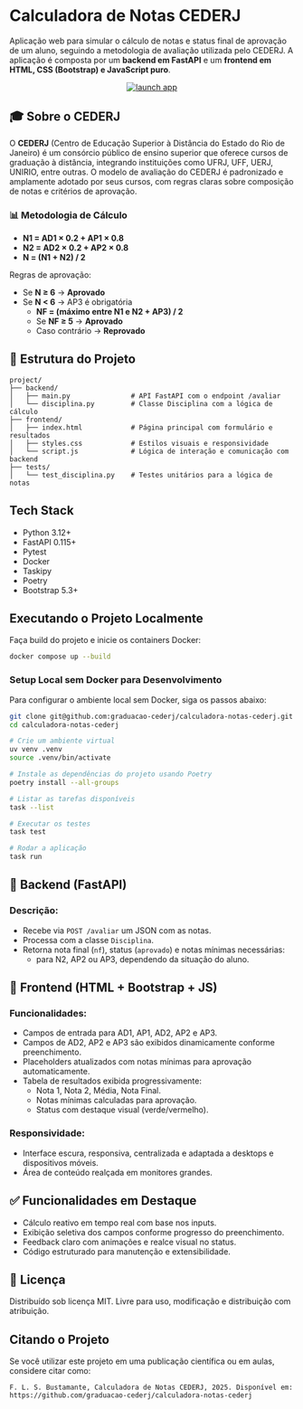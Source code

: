 # Calculadora de Notas CEDERJ

Aplicação web para simular o cálculo de notas e status final de aprovação de um
aluno, seguindo a metodologia de avaliação utilizada pelo CEDERJ. A aplicação é
composta por um **backend em FastAPI** e um **frontend em HTML, CSS (Bootstrap)
e JavaScript puro**.

<p align="center">
<a href="https://calculadora-notas-cederj.onrender.com/" target="_blank">
    <img src="https://img.shields.io/badge/-Acessar%20Calculadora-005500?style=for-the-badge&logo=koyeb&logoColor=white" alt="launch app" target="_blank"></a> 
</p>

## 🎓 Sobre o CEDERJ

O **CEDERJ** (Centro de Educação Superior à Distância do Estado do Rio de
Janeiro) é um consórcio público de ensino superior que oferece cursos de
graduação à distância, integrando instituições como UFRJ, UFF, UERJ, UNIRIO,
entre outras. O modelo de avaliação do CEDERJ é padronizado e amplamente adotado
por seus cursos, com regras claras sobre composição de notas e critérios de
aprovação.

### 📊 Metodologia de Cálculo

* **N1 = AD1 × 0.2 + AP1 × 0.8**
* **N2 = AD2 × 0.2 + AP2 × 0.8**
* **N  = (N1 + N2) / 2**

Regras de aprovação:

* Se **N ≥ 6** → **Aprovado**
* Se **N < 6** → AP3 é obrigatória
  * **NF = (máximo entre N1 e N2 + AP3) / 2**
  * Se **NF ≥ 5** → **Aprovado**
  * Caso contrário → **Reprovado**

## 🔧 Estrutura do Projeto

```
project/
├── backend/
│   ├── main.py               # API FastAPI com o endpoint /avaliar
│   └── disciplina.py         # Classe Disciplina com a lógica de cálculo
├── frontend/
│   ├── index.html            # Página principal com formulário e resultados
│   ├── styles.css            # Estilos visuais e responsividade
│   └── script.js             # Lógica de interação e comunicação com backend
├── tests/
│   └── test_disciplina.py    # Testes unitários para a lógica de notas
```

## Tech Stack

- Python 3.12+
- FastAPI 0.115+
- Pytest
- Docker
- Taskipy
- Poetry
- Bootstrap 5.3+

## Executando o Projeto Localmente

Faça build do projeto e inicie os containers Docker:

```bash
docker compose up --build
```

### Setup Local sem Docker para Desenvolvimento

Para configurar o ambiente local sem Docker, siga os passos abaixo:

```bash
git clone git@github.com:graduacao-cederj/calculadora-notas-cederj.git
cd calculadora-notas-cederj

# Crie um ambiente virtual
uv venv .venv
source .venv/bin/activate

# Instale as dependências do projeto usando Poetry
poetry install --all-groups

# Listar as tarefas disponíveis
task --list

# Executar os testes
task test

# Rodar a aplicação
task run
```

## 🚀 Backend (FastAPI)

### Descrição:

* Recebe via `POST /avaliar` um JSON com as notas.
* Processa com a classe `Disciplina`.
* Retorna nota final (`nf`), status (`aprovado`) e notas mínimas necessárias:
  * para N2, AP2 ou AP3, dependendo da situação do aluno.

## 🎨 Frontend (HTML + Bootstrap + JS)

### Funcionalidades:

* Campos de entrada para AD1, AP1, AD2, AP2 e AP3.
* Campos de AD2, AP2 e AP3 são exibidos dinamicamente conforme preenchimento.
* Placeholders atualizados com notas mínimas para aprovação automaticamente.
* Tabela de resultados exibida progressivamente:
  * Nota 1, Nota 2, Média, Nota Final.
  * Notas mínimas calculadas para aprovação.
  * Status com destaque visual (verde/vermelho).

### Responsividade:

* Interface escura, responsiva, centralizada e adaptada a desktops e dispositivos móveis.
* Área de conteúdo realçada em monitores grandes.

## ✅ Funcionalidades em Destaque

* Cálculo reativo em tempo real com base nos inputs.
* Exibição seletiva dos campos conforme progresso do preenchimento.
* Feedback claro com animações e realce visual no status.
* Código estruturado para manutenção e extensibilidade.

## 📄 Licença

Distribuído sob licença MIT. Livre para uso, modificação e distribuição com
atribuição.

## Citando o Projeto

Se você utilizar este projeto em uma publicação científica ou em aulas,
considere citar como:

    F. L. S. Bustamante, Calculadora de Notas CEDERJ, 2025. Disponível em:
    https://github.com/graduacao-cederj/calculadora-notas-cederj
